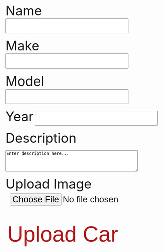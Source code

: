 <h1 id="error"> </h1>

<div id="inputs"> 

<label for="inputCarName">Name</label>
<input id="inputCarName" type="text" name="inputCarName" autocomplete="off" /><br>

<label for="inputMake">Make</label>
<input id="inputMake" type="text" name="inputMake" autocomplete="off" /><br>

<label for="inputModel">Model</label>
<input id="inputModel" type="text" name="inputModel" autocomplete="off" /><br>

<label for="inputYear">Year</label>
<input id="inputYear" type="number" name="inputYear" autocomplete="off" /><br>

<label for="inputCarDescription">Description</label>
<textarea id="inputCarDescription" name="inputCarDescription" rows="4" cols="50">
Enter description here...
</textarea><br>

<p><label for="img">Upload Image</label>
<input id="inputCarImage" type="file" id="img" name="inputCarImage" accept="image/*"></p><br>
 


<button class="button1" onclick="input()">Upload Car</button>

</div> 

<script>

// let authorized = false;
let authorized = true;

const options = {
    method: 'GET', 
    // mode: 'cors', 
    cache: 'no-cache', 
    // credentials: 'include', 
    headers: {
        'Content-Type': 'application/json'
        
    },
};

// // Generates car list for particular email



// const username = sessionStorage.getItem("username");
// const email = sessionStorage.getItem("email");

// console.log(email);

// if (email == null || email == "" || username == "Guest") {
//   document.getElementById("inputs").style.visibility = "hidden";
//   document.getElementById("error").innerHTML = "Sign in as admin to add to the inventory.";
// }

// else {
//   fetch('https://breadbops.gq/api/person/getPersonRoles?email=' + email, options)
//     .then(response => response.json())
//     .then(data => {
//       for (const item of data) {
//           console.log(item["name"]);
//           if (item["name"] == "ROLE_ADMIN" || item["name"] == "ROLE_DEALERSHIP") {
//             authorized = true;
//           }
//       }

//       console.log(authorized);


      if (authorized) {
        document.getElementById("inputs").style.visibility = "visible";
        document.getElementById("error").innerHTML = "Add to inventory.";
      }

//       else {
//         document.getElementById("inputs").style.visibility = "hidden";
//         document.getElementById("error").innerHTML = "You don't have permission to add a car. Contact the Breadbops Team if you think this is a mistake.";
//       }
      

//     })
//     .catch(error => console.error(error));
// }




function input() {
  const name = document.getElementById("inputCarName").value;
  const image = "Temp";
  const description = document.getElementById("inputCarDescription").value;
  const make = document.getElementById("inputMake").value;
  const model = document.getElementById("inputModel").value;
  const year = document.getElementById("inputYear").value;

  const url = "https://breadbops.gq/api/carInventory/post/";

  var details = {
      'name': name,
      'imageLink': image,
      'description': description,
      'make': make,
      'model': model,
      'year': year};

  var formBody = [];
  for (var property in details) {
    var encodedKey = encodeURIComponent(property);
    var encodedValue = encodeURIComponent(details[property]);
    formBody.push(encodedKey + "=" + encodedValue);
  }
  formBody = formBody.join("&");

  // console.log(url);
  // console.log(formBody);
  // console.log(authorized);

  const options = {
    method: 'POST', 
    // mode: 'cors', // no-cors, *cors, same-origin
    cache: 'no-cache', // *default, no-cache, reload, force-cache, only-if-cached
    // credentials: 'include', // include, *same-origin, omit
    headers: {
      // 'Content-Type': 'application/json'
      'Content-Type': 'application/x-www-form-urlencoded;charset=UTF-8'
    },
    body: formBody
  };

  console.log(url);
  console.log(formBody);
  console.log(authorized);
  console.log(options);
  
  fetch(url, options)
    .then(response => {
      if (!response.ok) {
        if (response.status === 401) {
          throw new Error("You don't have permission");
        } else {
          throw new Error("Something went wrong");
        }
      }
    })
    .then(result => console.log(result))
    .catch(error => document.getElementById("error").innerHTML = error.message);
  
}



</script>

<style>
#input {
    text-shadow: 0 1px 1px hsl(0 0% 0% / 20%);
}


a:focus,
a:hover {
  text-decoration-color: black;
}

input {
  font-size: 2em;
  padding: 0.2em 0.5em;
}   

label {
    font-size: 3em;
}

.button {
  background-color: #ad1616;
  color: white;
  text-align: center;
  transition-duration: 1s;
  cursor: pointer;
}

.button1 {
  background: transparent;
  border: none;
  border-radius: 12px;
  color: #ad1616; 
  font-size: 5em;
}

.button1:hover {
  transition-duration: 1s;
  background-color: #ad1616;
  color: white;
}
</style>
